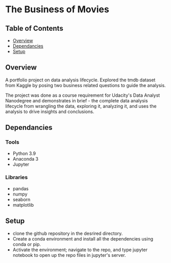 # The Business of Movies 


## Table of Contents 

* [Overview](#Overview) 
* [Dependancies](#Dependancies)
* [Setup](#Setup)

## Overview 

A portfolio project on data analysis lifecycle. Explored the tmdb dataset from Kaggle by posing two business related questions to guide the analysis.

The project was done as a course requirement for Udacity's Data Analyst Nanodegree and demonstrates in brief - the complete data analysis lifecycle
from wrangling the data, exploring it, analyzing it, and uses the analysis to drive insights and conclusions. 




## Dependancies

### Tools 

* Python 3.9
* Anaconda 3
* Jupyter 

### Libraries

* pandas
* numpy
* seaborn
* matplotlib


## Setup

* clone the github repository in the desrired directory.
* Create a conda environment and install all the dependencies using conda or pip.
* Activate the environment; navigate to the repo, and type jupyter notebook to open up the repo files in jupyter's server.  

